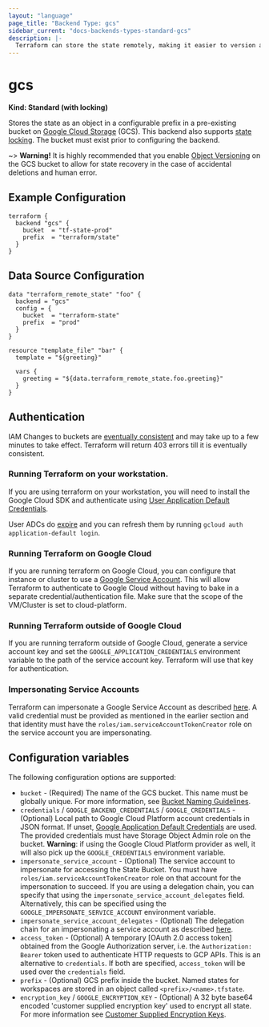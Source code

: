 ```yaml
---
layout: "language"
page_title: "Backend Type: gcs"
sidebar_current: "docs-backends-types-standard-gcs"
description: |-
  Terraform can store the state remotely, making it easier to version and work with in a team.
---
```


# gcs

**Kind: Standard (with locking)**

Stores the state as an object in a configurable prefix in a pre-existing bucket on [Google Cloud Storage](https://cloud.google.com/storage/) (GCS).
This backend also supports [state locking](/docs/language/state/locking.html). The bucket must exist prior to configuring the backend.

~> **Warning!** It is highly recommended that you enable
[Object Versioning](https://cloud.google.com/storage/docs/object-versioning)
on the GCS bucket to allow for state recovery in the case of accidental deletions and human error.

## Example Configuration

```hcl
terraform {
  backend "gcs" {
    bucket  = "tf-state-prod"
    prefix  = "terraform/state"
  }
}
```

## Data Source Configuration

```hcl
data "terraform_remote_state" "foo" {
  backend = "gcs"
  config = {
    bucket  = "terraform-state"
    prefix  = "prod"
  }
}

resource "template_file" "bar" {
  template = "${greeting}"

  vars {
    greeting = "${data.terraform_remote_state.foo.greeting}"
  }
}
```

## Authentication

IAM Changes to buckets are [eventually consistent](https://cloud.google.com/storage/docs/consistency#eventually_consistent_operations) and may take up to a few minutes to take effect. Terraform will return 403 errors till it is eventually consistent.

### Running Terraform on your workstation.

If you are using terraform on your workstation, you will need to install the Google Cloud SDK and authenticate using [User Application Default
Credentials](https://cloud.google.com/sdk/gcloud/reference/auth/application-default).

User ADCs do [expire](https://developers.google.com/identity/protocols/oauth2#expiration) and you can refresh them by running `gcloud auth application-default login`.

### Running Terraform on Google Cloud

If you are running terraform on Google Cloud, you can configure that instance or cluster to use a [Google Service
Account](https://cloud.google.com/compute/docs/authentication). This will allow Terraform to authenticate to Google Cloud without having to bake in a separate
credential/authentication file. Make sure that the scope of the VM/Cluster is set to cloud-platform.

### Running Terraform outside of Google Cloud

If you are running terraform outside of Google Cloud, generate a service account key and set the `GOOGLE_APPLICATION_CREDENTIALS` environment variable to
the path of the service account key. Terraform will use that key for authentication.

### Impersonating Service Accounts

Terraform can impersonate a Google Service Account as described [here](https://cloud.google.com/iam/docs/creating-short-lived-service-account-credentials). A valid credential must be provided as mentioned in the earlier section and that identity must have the `roles/iam.serviceAccountTokenCreator` role on the service account you are impersonating.

## Configuration variables

The following configuration options are supported:

 *  `bucket` - (Required) The name of the GCS bucket.  This name must be
    globally unique.  For more information, see [Bucket Naming
    Guidelines](https://cloud.google.com/storage/docs/bucketnaming.html#requirements).
 *  `credentials` / `GOOGLE_BACKEND_CREDENTIALS` / `GOOGLE_CREDENTIALS` -
    (Optional) Local path to Google Cloud Platform account credentials in JSON
    format.  If unset, [Google Application Default
    Credentials](https://developers.google.com/identity/protocols/application-default-credentials)
    are used.  The provided credentials must have Storage Object Admin role on the bucket.
    **Warning**: if using the Google Cloud Platform provider as well, it will
    also pick up the `GOOGLE_CREDENTIALS` environment variable.
 * `impersonate_service_account` - (Optional) The service account to impersonate for accessing the State Bucket.
    You must have `roles/iam.serviceAccountTokenCreator` role on that account for the impersonation to succeed. 
    If you are using a delegation chain, you can specify that using the `impersonate_service_account_delegates` field.
    Alternatively, this can be specified using the `GOOGLE_IMPERSONATE_SERVICE_ACCOUNT` environment
    variable.
 * `impersonate_service_account_delegates` - (Optional) The delegation chain for an impersonating a service account as described [here](https://cloud.google.com/iam/docs/creating-short-lived-service-account-credentials#sa-credentials-delegated).
 * `access_token` - (Optional) A temporary [OAuth 2.0 access token] obtained
   from the Google Authorization server, i.e. the `Authorization: Bearer` token
   used to authenticate HTTP requests to GCP APIs. This is an alternative to
   `credentials`. If both are specified, `access_token` will be used over the
   `credentials` field.
 *  `prefix` - (Optional) GCS prefix inside the bucket. Named states for
    workspaces are stored in an object called `<prefix>/<name>.tfstate`.
 *  `encryption_key` / `GOOGLE_ENCRYPTION_KEY` - (Optional) A 32 byte base64
    encoded 'customer supplied encryption key' used to encrypt all state. For
    more information see [Customer Supplied Encryption
    Keys](https://cloud.google.com/storage/docs/encryption).
